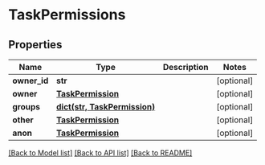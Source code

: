 # TaskPermissions


## Properties
Name | Type | Description | Notes
------------ | ------------- | ------------- | -------------
**owner_id** | **str** |  | [optional] 
**owner** | [**TaskPermission**](TaskPermission.md) |  | [optional] 
**groups** | [**dict(str, TaskPermission)**](TaskPermission.md) |  | [optional] 
**other** | [**TaskPermission**](TaskPermission.md) |  | [optional] 
**anon** | [**TaskPermission**](TaskPermission.md) |  | [optional] 

[[Back to Model list]](../README.md#documentation-for-models) [[Back to API list]](../README.md#documentation-for-api-endpoints) [[Back to README]](../README.md)


